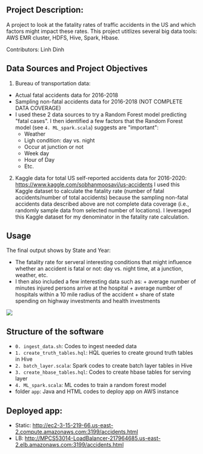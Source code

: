 ## Project Description:
   A project to look at the fatality rates of traffic accidents in the US and which factors might impact these rates. This project utitlizes several big data tools: AWS EMR cluster, HDFS, Hive, Spark, Hbase. 

   Contributors: Linh Dinh

## Data Sources and Project Objectives
   1. Bureau of transportation data:
   - Actual fatal accidents data for 2016-2018
   - Sampling non-fatal accidents data for 2016-2018 (NOT COMPLETE DATA COVERAGE)
   - I used these 2 data sources to try a Random Forest model predicting "fatal cases". I then identified a few factors that the Random Forest model (see `4. ML_spark.scala`) suggests are "important": 
        - Weather
        - Ligh condition: day vs. night
        - Occur at junction or not
        - Week day
        - Hour of Day
        - Etc.

   2. Kaggle data for total US self-reported accidents data for 2016-2020: https://www.kaggle.com/sobhanmoosavi/us-accidents
   I used this Kaggle dataset to calculate the fatality rate (number of fatal accidents/number of total accidents) because the sampling non-fatal accidents data described above are not complete data coverage (i.e., randomly sample data from selected number of locations). I leveraged this Kaggle dataset for my denominator in the fatality rate calculation. 

## Usage
   The final output shows by State and Year: 
   - The fatality rate for serveral interesting conditions that might influence whether an accident is fatal or not: day vs. night time, at a junction, weather, etc.
   - I then also included a few interesting data such as: 
    + average number of minutes injured persons arrive at the hospital
    + average number of hospitals within a 10 mile radius of the accident
    + share of state spending on highway investments and health investments

   ![](Transportation-Analyses.gif)

## Structure of the software
   - `0. ingest_data.sh`: Codes to ingest needed data
   - `1. create_truth_tables.hql`: HQL queries to create ground truth tables in Hive
   - `2. batch_layer.scala`: Spark codes to create batch layer tables in Hive
   - `3. create_hbase_tables.hql`: Codes to create hbase tables for serving layer
   - `4. ML_spark.scala`: ML codes to train a random forest model
   - folder `app`: Java and HTML codes to deploy app on AWS instance

## Deployed app:
   - Static: http://ec2-3-15-219-66.us-east-2.compute.amazonaws.com:3199/accidents.html
   - LB: http://MPCS53014-LoadBalancer-217964685.us-east-2.elb.amazonaws.com:3199/accidents.html


